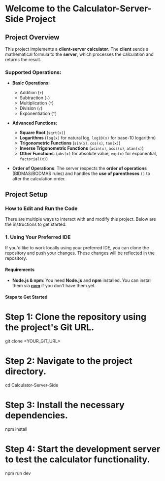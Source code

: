 # Welcome to the Calculator-Server-Side Project

## Project Overview

This project implements a **client-server calculator**. The **client** sends a mathematical formula to the **server**, which processes the calculation and returns the result.

### Supported Operations:
- **Basic Operations:**
  - Addition (`+`)
  - Subtraction (`-`)
  - Multiplication (`*`)
  - Division (`/`)
  - Exponentiation (`^`)

- **Advanced Functions:**
  - **Square Root** (`sqrt(x)`)
  - **Logarithms** (`log(x)` for natural log, `log10(x)` for base-10 logarithm)
  - **Trigonometric Functions** (`sin(x)`, `cos(x)`, `tan(x)`)
  - **Inverse Trigonometric Functions** (`asin(x)`, `acos(x)`, `atan(x)`)
  - **Other Functions**: (`abs(x)` for absolute value, `exp(x)` for exponential, `factorial(x)`)

- **Order of Operations**: The server respects the **order of operations** (BIDMAS/BODMAS rules) and handles the **use of parentheses** `()` to alter the calculation order.

## Project Setup

### How to Edit and Run the Code

There are multiple ways to interact with and modify this project. Below are the instructions to get started.

### 1. **Using Your Preferred IDE**

If you'd like to work locally using your preferred IDE, you can clone the repository and push your changes. These changes will be reflected in the repository.

#### Requirements
- **Node.js & npm**: You need **Node.js** and **npm** installed. You can install them via **[nvm](https://github.com/nvm-sh/nvm#installing-and-updating)** if you don't have them yet.

#### Steps to Get Started

# Step 1: Clone the repository using the project's Git URL.
git clone <YOUR_GIT_URL>

# Step 2: Navigate to the project directory.
cd Calculator-Server-Side

# Step 3: Install the necessary dependencies.
npm install

# Step 4: Start the development server to test the calculator functionality.
npm run dev
